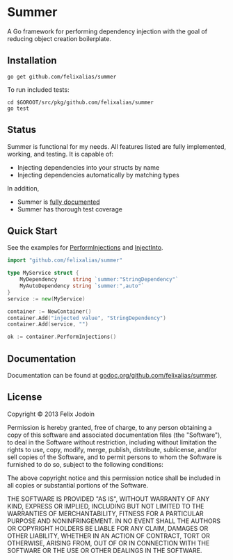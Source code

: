 Summer
======

A Go framework for performing dependency injection with the goal of reducing object
creation boilerplate.


## Installation

    go get github.com/felixalias/summer

To run included tests:

    cd $GOROOT/src/pkg/github.com/felixalias/summer
    go test


## Status

Summer is functional for my needs. All features listed are fully implemented, working, and testing.
It is capable of:

  - Injecting dependencies into your structs by name
  - Injecting dependencies automatically by matching types

In addition,

  - Summer is [fully documented](http://godoc.org/github.com/felixalias/summer)
  - Summer has thorough test coverage


## Quick Start

See the examples for [PerformInjections](http://godoc.org/github.com/felixalias/summer/#Container.PerformInjections) and [InjectInto](http://godoc.org/github.com/felixalias/summer/#Container.InjectInto).

```go
import "github.com/felixalias/summer"

type MyService struct {
    MyDependency     string `summer:"StringDependency"`
    MyAutoDependency string `summer:",auto"`
}
service := new(MyService)

container := NewContainer()
container.Add("injected value", "StringDependency")
container.Add(service, "")

ok := container.PerformInjections()
```


## Documentation

Documentation can be found at [godoc.org/github.com/felixalias/summer](http://godoc.org/github.com/felixalias/summer).


## License

Copyright © 2013 Felix Jodoin

Permission is hereby granted, free of charge, to any person obtaining a copy of this software and associated documentation files (the "Software"), to deal in the Software without restriction, including without limitation the rights to use, copy, modify, merge, publish, distribute, sublicense, and/or sell copies of the Software, and to permit persons to whom the Software is furnished to do so, subject to the following conditions:

The above copyright notice and this permission notice shall be included in all copies or substantial portions of the Software.

THE SOFTWARE IS PROVIDED "AS IS", WITHOUT WARRANTY OF ANY KIND, EXPRESS OR IMPLIED, INCLUDING BUT NOT LIMITED TO THE WARRANTIES OF MERCHANTABILITY, FITNESS FOR A PARTICULAR PURPOSE AND NONINFRINGEMENT. IN NO EVENT SHALL THE AUTHORS OR COPYRIGHT HOLDERS BE LIABLE FOR ANY CLAIM, DAMAGES OR OTHER LIABILITY, WHETHER IN AN ACTION OF CONTRACT, TORT OR OTHERWISE, ARISING FROM, OUT OF OR IN CONNECTION WITH THE SOFTWARE OR THE USE OR OTHER DEALINGS IN THE SOFTWARE.
